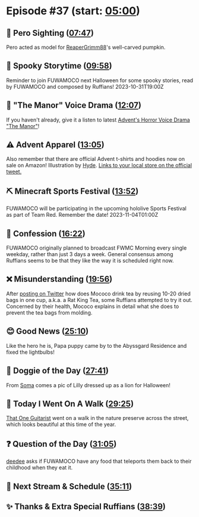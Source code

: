 # Episode #37 (start: [05:00](https://youtu.be/JGuhonVvvoE?t=05m00s))

## 👀 Pero Sighting ([07:47](https://youtu.be/JGuhonVvvoE?t=07m47s))

Pero acted as model for [ReaperGrimm88](https://twitter.com/ReaperGrimm88/status/1716885452190547991)'s well-carved pumpkin.

## 👻 Spooky Storytime ([09:58](https://youtu.be/JGuhonVvvoE?t=09m58s))

Reminder to join FUWAMOCO next Halloween for some spooky stories, read by FUWAMOCO and composed by Ruffians! 2023-10-31T19:00Z

## 📢 "The Manor" Voice Drama ([12:07](https://youtu.be/JGuhonVvvoE?t=12m07s))

If you haven't already, give it a listen to latest [Advent's Horror Voice Drama "The Manor"](https://shop.hololivepro.com/en/products/hololiveen_advent_horrorvoicedrama)!

## ⚠️ Advent Apparel ([13:05](https://youtu.be/JGuhonVvvoE?t=13m05s))

Also remember that there are official Advent t-shirts and hoodies now on sale on Amazon! Illustration by [Hyde](https://twitter.com/tabakko/status/1716315008085446730). [Links to your local store on the official tweet.](https://twitter.com/hololive_En/status/1716295882146988485)

## ⛏️ Minecraft Sports Festival ([13:52](https://youtu.be/JGuhonVvvoE?t=13m52s))

FUWAMOCO will be participating in the upcoming hololive Sports Festival as part of Team Red. Remember the date! 2023-11-04T01:00Z

## 🙊 Confession ([16:22](https://youtu.be/JGuhonVvvoE?t=16m22s))

FUWAMOCO originally planned to broadcast FWMC Morning every single weekday, rather than just 3 days a week. General consensus among Ruffians seems to be that they like the way it is scheduled right now.

## ❌ Misunderstanding ([19:56](https://youtu.be/JGuhonVvvoE?t=19m56s))

After [posting on Twitter](https://twitter.com/FUWAMOCO_en/status/1717610833705148563) how does Mococo drink tea by reusing 10-20 dried bags in one cup, a.k.a. a Rat King Tea, some Ruffians attempted to try it out. Concerned by their health, Mococo explains in detail what she does to prevent the tea bags from molding.

## 😊 Good News ([25:10](https://youtu.be/JGuhonVvvoE?t=25m10s))

Like the hero he is, Papa puppy came by to the Abyssgard Residence and fixed the lightbulbs!

## 🐶 Doggie of the Day ([27:41](https://youtu.be/JGuhonVvvoE?t=27m41s))

From [Soma](https://twitter.com/SomaTheTatsoko/status/1717713612721053936) comes a pic of Lilly dressed up as a lion for Halloween!

## 🚶 Today I Went On A Walk ([29:25](https://youtu.be/JGuhonVvvoE?t=29m25s))

[That One Guitarist](https://twitter.com/that1guitar343/status/1717573660444139564) went on a walk in the nature preserve across the street, which looks beautiful at this time of the year.

## ❓ Question of the Day ([31:05](https://youtu.be/JGuhonVvvoE?t=31m05s))

[deedee](https://twitter.com/dedendp1/status/1717287823634505744) asks if FUWAMOCO have any food that teleports them back to their childhood when they eat it.

## 📅 Next Stream & Schedule ([35:11](https://youtu.be/JGuhonVvvoE?t=35m11s))

## ✨ Thanks & Extra Special Ruffians ([38:39](https://youtu.be/JGuhonVvvoE?t=38m39s))

